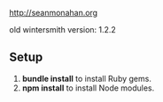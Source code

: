 http://seanmonahan.org

old wintersmith version: 1.2.2

## Setup

1. __bundle install__ to install Ruby gems.
2. __npm install__ to install Node modules.